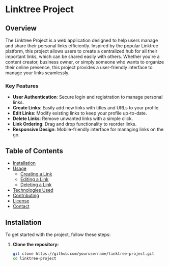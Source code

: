 # Linktree Project

## Overview

The Linktree Project is a web application designed to help users manage and share their personal links efficiently. Inspired by the popular Linktree platform, this project allows users to create a centralized hub for all their important links, which can be shared easily with others. Whether you're a content creator, business owner, or simply someone who wants to organize their online presence, this project provides a user-friendly interface to manage your links seamlessly.

### Key Features

- **User Authentication**: Secure login and registration to manage personal links.
- **Create Links**: Easily add new links with titles and URLs to your profile.
- **Edit Links**: Modify existing links to keep your profile up-to-date.
- **Delete Links**: Remove unwanted links with a simple click.
- **Link Ordering**: Drag and drop functionality to reorder links.
- **Responsive Design**: Mobile-friendly interface for managing links on the go.

## Table of Contents

- [Installation](#installation)
- [Usage](#usage)
  - [Creating a Link](#creating-a-link)
  - [Editing a Link](#editing-a-link)
  - [Deleting a Link](#deleting-a-link)
- [Technologies Used](#technologies-used)
- [Contributing](#contributing)
- [License](#license)
- [Contact](#contact)

## Installation

To get started with the project, follow these steps:

1. **Clone the repository:**
   ```bash
   git clone https://github.com/yourusername/linktree-project.git
   cd linktree-project
